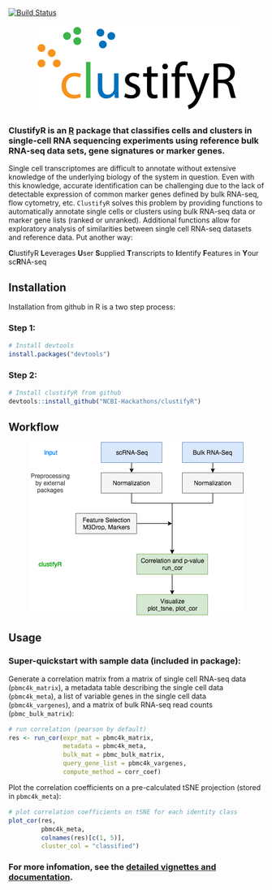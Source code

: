 [![Build Status](https://travis-ci.org/NCBI-Hackathons/clustifyR.svg?branch=master)](https://travis-ci.org/NCBI-Hackathons/clustifyR)

<p align="center">
  <img src="/inst/logo/logo_transparent.png" width = 405 height = 174>
</p>

### ClustifyR is an [R](https://www.r-project.org/) package that classifies cells and clusters in single-cell RNA sequencing experiments using reference bulk RNA-seq data sets, gene signatures or marker genes. 

Single cell transcriptomes are difficult to annotate without extensive knowledge of the underlying biology of the system in question. Even with this knowledge, accurate identification can be challenging due to the lack of detectable expression of common marker genes defined by bulk RNA-seq, flow cytometry, etc. `ClustifyR` solves this problem by providing functions to automatically annotate single cells or clusters using bulk RNA-seq data or marker gene lists (ranked or unranked). Additional functions allow for exploratory analysis of similarities between single cell RNA-seq datasets and reference data. Put another way:

**C**lustifyR **L**everages **U**ser **S**upplied **T**ranscripts to **I**dentify **F**eatures in **Y**our sc**R**NA-seq

## Installation
Installation from github in R is a two step process:

### Step 1:
```r
# Install devtools
install.packages("devtools")
```

### Step 2:
```r
# Install clustifyR from github
devtools::install_github("NCBI-Hackathons/clustifyR")
```

## Workflow

<p align="center">
  <img src="/inst/flowchart.png">
</p>

## Usage

### Super-quickstart with sample data (included in package):

Generate a correlation matrix from a matrix of single cell RNA-seq data (`pbmc4k_matrix`), a metadata table describing the single cell data (`pbmc4k_meta`), a list of variable genes in the single cell data (`pbmc4k_vargenes`), and a matrix of bulk RNA-seq read counts (`pbmc_bulk_matrix`):

```r
# run correlation (pearson by default)
res <- run_cor(expr_mat = pbmc4k_matrix,
               metadata = pbmc4k_meta,
               bulk_mat = pbmc_bulk_matrix,
               query_gene_list = pbmc4k_vargenes,
               compute_method = corr_coef)
```

Plot the correlation coefficients on a pre-calculated tSNE projection (stored in `pbmc4k_meta`):

```r
# plot correlation coefficients on tSNE for each identity class
plot_cor(res,
         pbmc4k_meta,
         colnames(res)[c(1, 5)],
         cluster_col = "classified")
```

### For more infomation, see the [detailed vignettes and documentation](https://ncbi-hackathons.github.io/clustifyR/).
